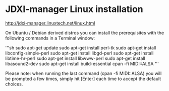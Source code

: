 # JDXI-manager Linux installation

http://jdxi-manager.linuxtech.net/linux.html     


On Ubuntu / Debian derived distros you can install the prerequisites with the following commands in a Terminal window:

'''sh
sudo apt-get update
sudo apt-get install perl-tk
sudo apt-get install libconfig-simple-perl
sudo apt-get install libgd-perl
sudo apt-get install libtime-hr-perl
sudo apt-get install libwww-perl
sudo apt-get install libasound2-dev
sudo apt-get install build-essential
cpan -fi MIDI::ALSA
'''

Please note: when running the last command (cpan -fi MIDI::ALSA) you will be prompted a few times, simply hit [Enter] each time to accept the default choices.
